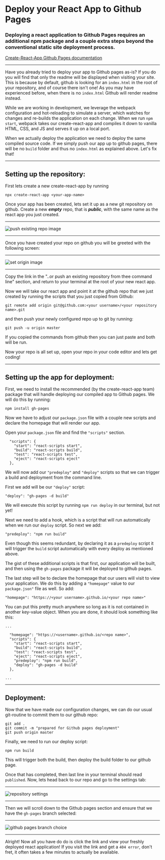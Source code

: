 # Deploy your React App to Github Pages
### Deploying a react application to Github Pages requires an additional npm package and a couple extra steps beyond the conventional static site deployment process.

[Create-React-App Github Pages documentation](https://create-react-app.dev/docs/deployment/#github-pages)

---

Have you already tried to deploy your app to Github pages as-is?  If you do you will find that only the readme will be displayed when visiting your site.  This is because by default, github is looking for an ``index.html`` in the root of your repository, and of course there isn't one!  As you may have experienced before, when there is no ``index.html`` Github will render readme instead.

While we are working in development, we leverage the webpack configuration and hot-reloading to simulate a server, which watches for changes and re-builds the application on each change.  When we run ``npm start``, webpack takes our create-react-app and compiles it down to vanilla HTML, CSS, and JS and serves it up on a local port.

When we actually deploy the application we need to deploy the same compiled source code.  If we simply push our app up to github pages, there will be no ``build`` folder and thus no ``index.html`` as explained above.  Let's fix that!

---

## Setting up the repository:

First lets create a new create-react-app by running 
    
    npx create-react-app <your-app-name>

Once your app has been created, lets set it up as a new git repository on github.  Create a new **_empty_** repo, that is **_public_**, with the same name as the react app you just created.

---

![push existing repo image](../images/new-repo.png)

---

Once you have created your repo on github you will be greeted with the following screen:

---

![set origin image](../images/set-origin.png)

---

Copy the link in the "..or push an existing repository from thee command line" section, and return to your terminal at the root of your new react app.

Now we will take our react app and point it at the github repo that we just created by running the scripts that you just copied from Github:

    git remote add origin git@github.com:<your username>/<your repository name>.git

and then push your newly configured repo up to git by running:

    git push -u origin master

If you copied the commands from github then you can just paste and both will be run. 

Now your repo is all set up, open your repo in your code editor and lets get coding!

---

## Setting up the app for deployment:

First, we need to install the recommended (by the create-react-app team) package that will handle deploying our compiled app to Github pages. We will do this by running:

    npm install gh-pages 

Now we have to adjust our ``package.json`` file with a couple new scripts and declare the homepage that will render our app.

Open your ``package.json`` file and find the ``"scripts"`` section.
```
  "scripts": {
    "start": "react-scripts start",
    "build": "react-scripts build",
    "test": "react-scripts test",
    "eject": "react-scripts eject"
  },
```

We will now add our ``"predeploy"`` and ``"deploy"`` scripts so that we can trigger a build and deployment from the command line.

First we add will be our ``"deploy"`` script:

    "deploy": "gh-pages -d build"

We will execute this script by running ``npm run deploy`` in our terminal, but not yet!

Next we need to add a hook, which is a script that will run automatically when we run our ``deploy`` script.  So next we add:

    "predeploy": "npm run build"

Even though this seems redundant, by declaring it as a ``predeploy`` script it will trigger the ``build`` script automatically with every deploy as mentioned above.

The gist of these additional scripts is that first, our application will be built, and then using the ``gh-pages`` package it will be deployed to github pages.

The last step will be to declare the homepage that our users will visit to view your application.  We do this by adding a ``"homepage"`` value to our ``package.json"`` file as well. So add:

    "homepage": "https://<your username>.github.io/<your repo name>"

You can put this pretty much anywhere so long as it is not contained in another key-value object.  When you are done, it should look something like this:
```
...

  "homepage": "https://<username>.github.io/<repo name>",
  "scripts": {
    "start": "react-scripts start",
    "build": "react-scripts build",
    "test": "react-scripts test",
    "eject": "react-scripts eject",
    "predeploy": "npm run build",
    "deploy": "gh-pages -d build"
  },

...
```
---
## Deployment:

Now that we have made our configuration changes, we can do our usual git-routine to commit them to our github repo:

    git add .
    git commit -m "prepared for Github pages deployment"
    git push origin master

Finally, we need to run our deploy script:

    npm run build

This will trigger both the build, then deploy the build folder to our github page.

Once that has completed, then last line in your terminal should read ``published``.  Now, lets head back to our repo and go to the settings tab:

---

![repository settings](../images/settings.png)

---

Then we will scroll down to the Github pages section and ensure that we have the ``gh-pages`` branch selected:

---

![github pages branch choice](../images/github-pages.png)

---

Alright! Now all you have do do is click the link and view your freshly deployed react application!  If you visit the link and get a ``404 error``, don't fret, it often takes a few minutes to actually be available.



